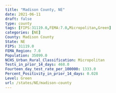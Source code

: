 ```yaml
---
title: "Madison County, NE"
date: 2021-06-11
draft: false
type: county
tags: [FIPS:31119.0,FEMA:7.0,Micropolitan,Green]
categories: [NE]
County: Madison County
State: NE
FIPS: 31119.0
FEMA_Region: 7.0
Population: 35099.0
NCHS_Urban_Rural_Classification: Micropolitan
Tests_in_prior_14_days: 468.0
Fourteen_day_test_rate_per_100000: 1333.0
Percent_Positivity_in_prior_14_days: 0.028
Level: Green
url: /states/NE/madison-county
---
```



